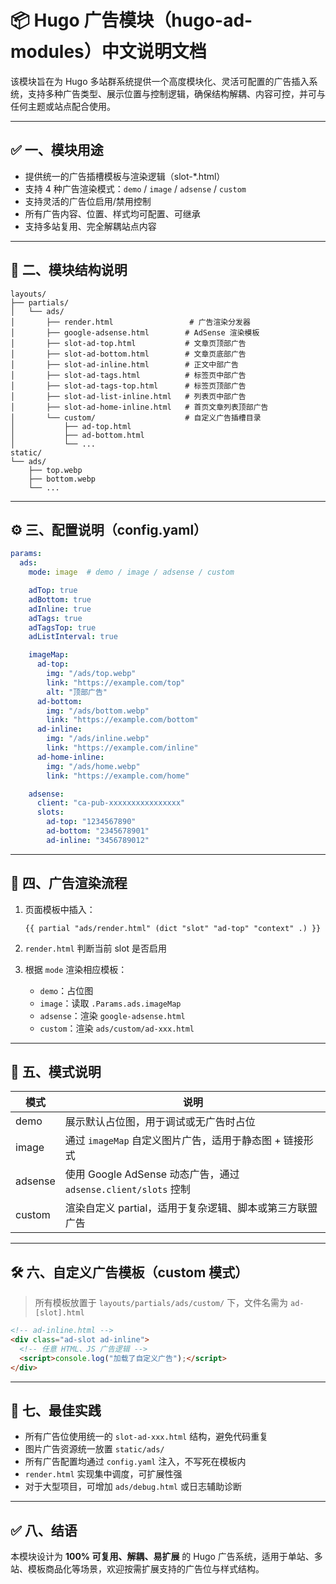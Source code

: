 # 📦 Hugo 广告模块（hugo-ad-modules）中文说明文档

该模块旨在为 Hugo 多站群系统提供一个高度模块化、灵活可配置的广告插入系统，支持多种广告类型、展示位置与控制逻辑，确保结构解耦、内容可控，并可与任何主题或站点配合使用。

---

## ✅ 一、模块用途

* 提供统一的广告插槽模板与渲染逻辑（slot-\*.html）
* 支持 4 种广告渲染模式：`demo` / `image` / `adsense` / `custom`
* 支持灵活的广告位启用/禁用控制
* 所有广告内容、位置、样式均可配置、可继承
* 支持多站复用、完全解耦站点内容

---

## 🧱 二、模块结构说明

```text
layouts/
├── partials/
│   └── ads/
│       ├── render.html                 # 广告渲染分发器
│       ├── google-adsense.html        # AdSense 渲染模板
│       ├── slot-ad-top.html           # 文章页顶部广告
│       ├── slot-ad-bottom.html        # 文章页底部广告
│       ├── slot-ad-inline.html        # 正文中部广告
│       ├── slot-ad-tags.html          # 标签页中部广告
│       ├── slot-ad-tags-top.html      # 标签页顶部广告
│       ├── slot-ad-list-inline.html   # 列表页中部广告
│       ├── slot-ad-home-inline.html   # 首页文章列表顶部广告
│       └── custom/                    # 自定义广告插槽目录
│           ├── ad-top.html
│           ├── ad-bottom.html
│           └── ...
static/
└── ads/
    ├── top.webp
    ├── bottom.webp
    └── ...
```

---

## ⚙️ 三、配置说明（config.yaml）

```yaml
params:
  ads:
    mode: image  # demo / image / adsense / custom

    adTop: true
    adBottom: true
    adInline: true
    adTags: true
    adTagsTop: true
    adListInterval: true

    imageMap:
      ad-top:
        img: "/ads/top.webp"
        link: "https://example.com/top"
        alt: "顶部广告"
      ad-bottom:
        img: "/ads/bottom.webp"
        link: "https://example.com/bottom"
      ad-inline:
        img: "/ads/inline.webp"
        link: "https://example.com/inline"
      ad-home-inline:
        img: "/ads/home.webp"
        link: "https://example.com/home"

    adsense:
      client: "ca-pub-xxxxxxxxxxxxxxxx"
      slots:
        ad-top: "1234567890"
        ad-bottom: "2345678901"
        ad-inline: "3456789012"
```

---

## 🧠 四、广告渲染流程

1. 页面模板中插入：

   ```gohtml
   {{ partial "ads/render.html" (dict "slot" "ad-top" "context" .) }}
   ```
2. `render.html` 判断当前 slot 是否启用
3. 根据 `mode` 渲染相应模板：

   * `demo`：占位图
   * `image`：读取 `.Params.ads.imageMap`
   * `adsense`：渲染 `google-adsense.html`
   * `custom`：渲染 `ads/custom/ad-xxx.html`

---

## 🧩 五、模式说明

| 模式      | 说明                                                  |
| ------- | --------------------------------------------------- |
| demo    | 展示默认占位图，用于调试或无广告时占位                                 |
| image   | 通过 `imageMap` 自定义图片广告，适用于静态图 + 链接形式                 |
| adsense | 使用 Google AdSense 动态广告，通过 `adsense.client/slots` 控制 |
| custom  | 渲染自定义 partial，适用于复杂逻辑、脚本或第三方联盟广告                    |

---

## 🛠 六、自定义广告模板（custom 模式）

> 所有模板放置于 `layouts/partials/ads/custom/` 下，文件名需为 `ad-[slot].html`

```html
<!-- ad-inline.html -->
<div class="ad-slot ad-inline">
  <!-- 任意 HTML、JS 广告逻辑 -->
  <script>console.log("加载了自定义广告");</script>
</div>
```

---

## 🧼 七、最佳实践

* 所有广告位使用统一的 `slot-ad-xxx.html` 结构，避免代码重复
* 图片广告资源统一放置 `static/ads/`
* 所有广告配置均通过 `config.yaml` 注入，不写死在模板内
* `render.html` 实现集中调度，可扩展性强
* 对于大型项目，可增加 `ads/debug.html` 或日志辅助诊断

---

## ✅ 八、结语

本模块设计为 **100% 可复用、解耦、易扩展** 的 Hugo 广告系统，适用于单站、多站、模板商品化等场景，欢迎按需扩展支持的广告位与样式结构。

